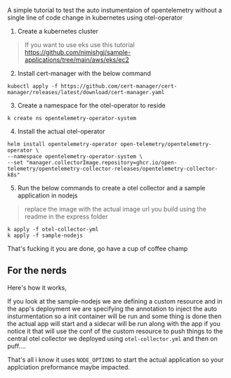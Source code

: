 A simple tutorial to test the auto instumentaion of opentelemetry without a single line of code change in kubernetes using otel-operator

1. Create a kubernetes cluster
> If you want to use eks use this tutorial https://github.com/nimishgj/sample-applications/tree/main/aws/eks/ec2

2. Install cert-manager with the below command
```shell
kubectl apply -f https://github.com/cert-manager/cert-manager/releases/latest/download/cert-manager.yaml
```

3. Create a namespace for the otel-operator to reside
```shell
k create ns opentelemetry-operator-system 
```

4. Install the actual otel-operator
```shell
helm install opentelemetry-operator open-telemetry/opentelemetry-operator \
--namespace opentelemetry-operator-system \
--set "manager.collectorImage.repository=ghcr.io/open-telemetry/opentelemetry-collector-releases/opentelemetry-collector-k8s"
```

5. Run the below commands to create a otel collector and a sample application in nodejs
> replace the image with the actual image url you build using the readme in the express folder
```shell
k apply -f otel-collector-yml
k apply -f sample-nodejs
```

That's fucking it you are done, go have a cup of coffee champ

## For the nerds

Here's how it works,

If you look at the sample-nodejs we are defining a custom resource
and in the app's deployment we are specifying the annotation to inject the auto insturmentation
so a init container will be run and some thing is done then the actual app will start
and a sidecar will be run along with the app if you notice it that will use the conf of the custom resource
to push things to the central otel collector we deployed using `otel-collector.yml` and then on puff....

That's all i know it uses `NODE_OPTIONS` to start the actual application so your applciation preformance maybe impacted.



